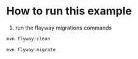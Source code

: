 # How to run this example


1. run the flayway migrations commands

```bash
mvn flyway:clean
```

```bash
mvn flyway:migrate
```